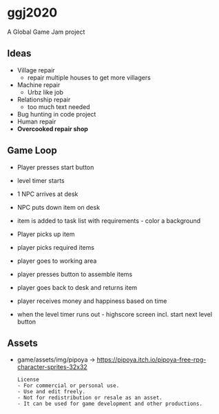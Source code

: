 # ggj2020
A Global Game Jam project


## Ideas

* Village repair
  * repair multiple houses to get more villagers
* Machine repair
  * Urbz like job
* Relationship repair
  * too much text needed
* Bug hunting in code project
* Human repair
* **Overcooked repair shop**

## Game Loop

* Player presses start button
* level timer starts
* 1 NPC arrives at desk
* NPC puts down item on desk
* item is added to task list with requirements - color a background
* Player picks up item
* player picks required items
* player goes to working area
* player presses button to assemble items
* player goes back to desk and returns item
* player receives money and happiness based on time

* when the level timer runs out - highscore screen incl. start next level button

## Assets

* game/assets/img/pipoya -> https://pipoya.itch.io/pipoya-free-rpg-character-sprites-32x32
  ```
  License
  - For commercial or personal use.
  - Use and edit freely.
  - Not for redistribution or resale as an asset.
  - It can be used for game development and other productions.
  ```
